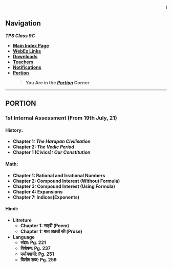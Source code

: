 <marquee behavior="scroll" direction="left"><strong>EXAMS FROM 19th JULY!!  !!STAY STRONG!!</strong></marquee>

## Navigation
***TPS Class 9C***
- [**Main Index Page**](https://v1s1t0r999.github.io/TPSClass9C/index)
- [**WebEx Links**](https://v1s1t0r999.github.io/TPSClass9C/WebEx_Links)
- [**Downloads**](https://v1s1t0r999.github.io/TPSClass9C/downloads)
- [**Teachers**](https://v1s1t0r999.github.io/TPSClass9C/Teachers)
- [**Notifications**](https://v1s1t0r999.github.io/TPSClass9C/Notifications)
- [**Portion**](https://v1s1t0r999.github.io/TPSClass9C/Portion)
    > **You Are in the [*Portion*](https://v1s1t0r999.github.io/TPSClass9C/Portion) Corner**


---

## PORTION
### **1st Internal Assessment (From 19th July, 21)**
#### **History:**
   - **Chapter 1: _The Harapan Civilisation_**
   - **Chapter 2: _The Vedic Period_**
   - **Chapter 1 (Civics): _Our Constitution_**


#### **Math:**
   - **Chapter 1: Rational and Irrational Numbers**
   - **Chapter 2: Compound Interest (Without Formula)**
   - **Chapter 3: Compound Interest (Using Formula)**
   - **Chapter 4: Expansions**
   - **Chapter 7: Indices(Exponents)**


#### **Hindi:**
   - **Litreture**
       - **Chapter 1: साख़ी (Poem)**
       - **Chapter 1: बात अठन्नी की (Prose)**
   - **Language**
       - **संज्ञा: Pg. 221**
       - **विशेषण: Pg. 237**
       - **पर्यायवाची: Pg. 251**
       - **विलोम शब्द: Pg. 259**

